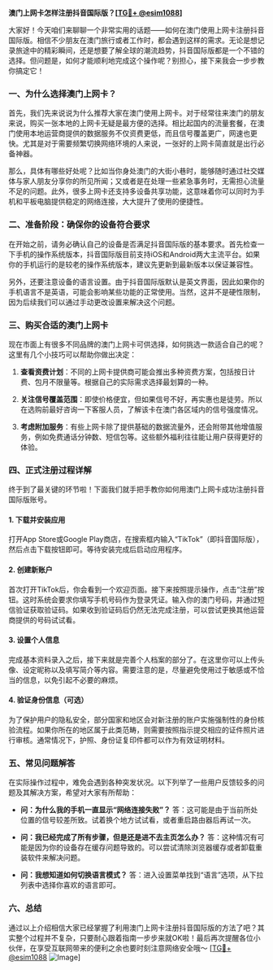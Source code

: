 **澳门上网卡怎样注册抖音国际版？[[TG💪+ @esim1088](https://t.me/s/esim1088)]**

大家好！今天咱们来聊聊一个非常实用的话题——如何在澳门使用上网卡注册抖音国际版。相信不少朋友在澳门旅行或者工作时，都会遇到这样的需求。无论是想记录旅途中的精彩瞬间，还是想要了解全球的潮流趋势，抖音国际版都是一个不错的选择。但问题是，如何才能顺利地完成这个操作呢？别担心，接下来我会一步步教你搞定它！

### 一、为什么选择澳门上网卡？

首先，我们先来说说为什么推荐大家在澳门使用上网卡。对于经常往来澳门的朋友来说，购买一张本地的上网卡无疑是最方便的选择。相比起国内的流量套餐，在澳门使用本地运营商提供的数据服务不仅资费更低，而且信号覆盖更广，网速也更快。尤其是对于需要频繁切换网络环境的人来说，一张好的上网卡简直就是出行必备神器。

那么，具体有哪些好处呢？比如当你身处澳门的大街小巷时，能够随时通过社交媒体与家人朋友分享你的所见所闻；又或者是在处理一些紧急事务时，无需担心流量不足的问题。此外，很多上网卡还支持多设备共享功能，这意味着你可以同时为手机和平板电脑提供稳定的网络连接，大大提升了使用的便捷性。

### 二、准备阶段：确保你的设备符合要求

在开始之前，请务必确认自己的设备是否满足抖音国际版的基本要求。首先检查一下手机的操作系统版本，抖音国际版目前支持iOS和Android两大主流平台。如果你的手机运行的是较老的操作系统版本，建议先更新到最新版本以保证兼容性。

另外，还要注意设备的语言设置。由于抖音国际版默认是英文界面，因此如果你的手机语言不是英语，可能会影响某些功能的正常使用。当然，这并不是硬性限制，因为后续我们可以通过手动更改设置来解决这个问题。

### 三、购买合适的澳门上网卡

现在市面上有很多不同品牌的澳门上网卡可供选择，如何挑选一款适合自己的呢？这里有几个小技巧可以帮助你做出决定：

1. **查看资费计划**：不同的上网卡提供商可能会推出多种资费方案，包括按日计费、包月不限量等。根据自己的实际需求选择最划算的一种。
   
2. **关注信号覆盖范围**：即使价格便宜，但如果信号不好，再实惠也是徒劳。所以在选购前最好咨询一下客服人员，了解该卡在澳门各区域内的信号强度情况。

3. **考虑附加服务**：有些上网卡除了提供基础的数据流量外，还会附带其他增值服务，例如免费通话分钟数、短信包等。这些额外福利往往能让用户获得更好的体验。

### 四、正式注册过程详解

终于到了最关键的环节啦！下面我们就手把手教你如何用澳门上网卡成功注册抖音国际版账号。

#### 1. 下载并安装应用

打开App Store或Google Play商店，在搜索框内输入“TikTok”（即抖音国际版），然后点击下载按钮即可。等待安装完成后启动应用程序。

#### 2. 创建新账户

首次打开TikTok后，你会看到一个欢迎页面。接下来按照提示操作，点击“注册”按钮。这时系统会要求你填写手机号码作为登录凭证。输入你的澳门号码，并通过短信验证获取验证码。如果收到验证码后仍然无法完成注册，可以尝试更换其他运营商提供的号码试试看。

#### 3. 设置个人信息

完成基本资料录入之后，接下来就是完善个人档案的部分了。在这里你可以上传头像、设定昵称以及填写简介等内容。需要注意的是，尽量避免使用过于敏感或不恰当的信息，以免引起不必要的麻烦。

#### 4. 验证身份信息（可选）

为了保护用户的隐私安全，部分国家和地区会对新注册的账户实施强制性的身份核验流程。如果你所在的地区属于此类范畴，则需要按照指示提交相应的证件照片进行审核。通常情况下，护照、身份证复印件都可以作为有效证明材料。

### 五、常见问题解答

在实际操作过程中，难免会遇到各种突发状况。以下列举了一些用户反馈较多的问题及其解决方案，希望对大家有所帮助：

- **问：为什么我的手机一直显示“网络连接失败”？**
  答：这可能是由于当前所处位置的信号较差所致。试着换个地方试试看，或者重启路由器后再试一次。

- **问：我已经完成了所有步骤，但是还是进不去主页怎么办？**
  答：这种情况有可能是因为你的设备存在缓存问题导致的。可以尝试清除浏览器缓存或者卸载重装软件来解决问题。

- **问：我想知道如何切换语言模式？**
  答：进入设置菜单找到“语言”选项，从下拉列表中选择你喜欢的语言即可。

### 六、总结

通过以上介绍相信大家已经掌握了利用澳门上网卡注册抖音国际版的方法了吧？其实整个过程并不复杂，只要耐心跟着指南一步步来就OK啦！最后再次提醒各位小伙伴，在享受互联网带来的便利之余也要时刻注意网络安全哦～ [[TG💪+ @esim1088](https://t.me/s/esim1088) ![Image](https://i.postimg.cc/4NQfJmqS/Snipaste-2025-05-13-00-14-12.png)]